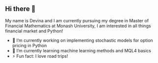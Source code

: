 ## Hi there 👋

My name is Devina and I am currently pursuing my degree in Master of Financial Mathematics at Monash University, I am interested in all things financial market and Python!

- 🔭 I’m currently working on implementing stochastic models for option pricing in Python 
- 🌱 I’m currently learning machine learning methods and MQL4 basics
- ⚡ Fun fact: I love road trips!
<!--
**devinagabriella/devinagabriella** is a ✨ _special_ ✨ repository because its `README.md` (this file) appears on your GitHub profile.

Here are some ideas to get you started:

- 🔭 I’m currently working on ...
- 🌱 I’m currently learning ...
- 👯 I’m looking to collaborate on ...
- 🤔 I’m looking for help with ...
- 💬 Ask me about ...
- 📫 How to reach me: ...
- 😄 Pronouns: ...
- ⚡ Fun fact: ...
-->
